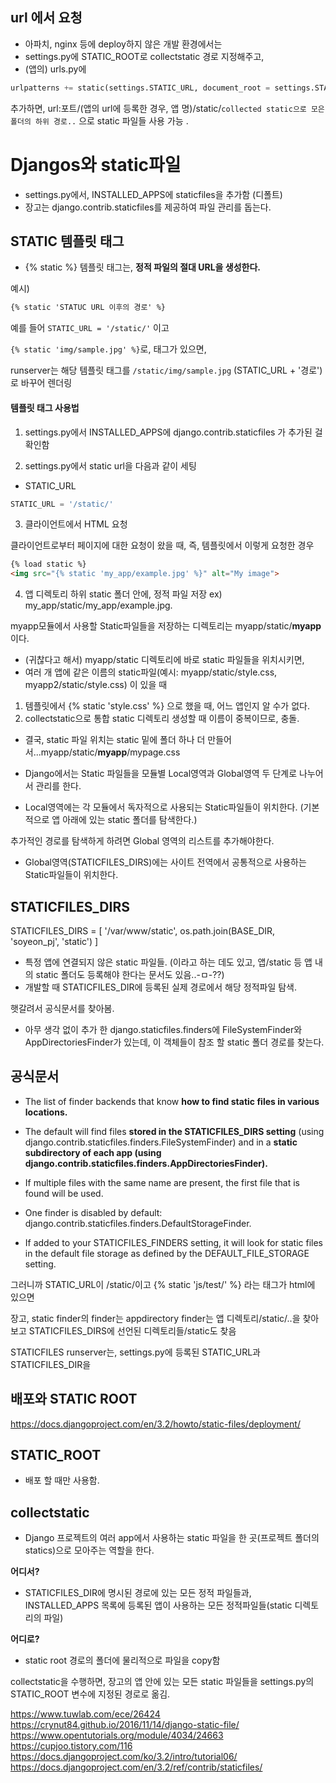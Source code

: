 
## url 에서 요청

- 아파치, nginx 등에 deploy하지 않은 개발 환경에서는
- settings.py에 STATIC_ROOT로 collectstatic 경로 지정해주고,
- (앱의) urls.py에
 
```python
urlpatterns += static(settings.STATIC_URL, document_root = settings.STATIC_ROOT)
```
추가하면, url:포트/(앱의 url에 등록한 경우, 앱 명)/static/```collected static으로 모은 폴더의 하위 경로..``` 으로 static 파일들 사용 가능 .

# Djangos와 static파일

- settings.py에서, INSTALLED_APPS에 staticfiles을 추가함 (디폴트)
- 장고는 django.contrib.staticfiles를 제공하여 파일 관리를 돕는다.

## STATIC 템플릿 태그

- {% static %} 템플릿 태그는, **정적 파일의 절대 URL을 생성한다.**

예시) 
```html
{% static 'STATUC URL 이후의 경로' %}
```

예를 들어 ```STATIC_URL = '/static/'``` 이고

```{% static 'img/sample.jpg' %}```로, 태그가 있으면, 

runserver는 해당 템플릿 태그를 ```/static/img/sample.jpg``` (STATIC_URL + '경로')로 바꾸어 렌더링





#### 템플릿 태그 사용법

1. settings.py에서 INSTALLED_APPS에   django.contrib.staticfiles 가 추가된 걸 확인함

2. settings.py에서 static url을 다음과 같이 세팅

- STATIC_URL 
```python
STATIC_URL = '/static/'
```


3. 클라이언트에서 HTML 요청

클라이언트로부터 페이지에 대한 요청이 왔을 때, 즉, 템플릿에서 이렇게 요청한 경우 

```html
{% load static %}
<img src="{% static 'my_app/example.jpg' %}" alt="My image">
```

4. 앱 디렉토리 하위 static 폴더 안에, 정적 파일 저장 
ex) my_app/static/my_app/example.jpg.

myapp모듈에서 사용할 Static파일들을 저장하는 디렉토리는 myapp/static/**myapp** 이다. 

- (귀찮다고 해서) myapp/static 디렉토리에 바로 static 파일들을 위치시키면, 
- 여러 개 앱에 같은 이름의 static파일(예시: myapp/static/style.css, myapp2/static/style.css) 이 있을 때 
1. 템플릿에서 {% static 'style.css' %} 으로 했을 때, 어느 앱인지 알 수가 없다. 
2. collectstatic으로 통합 static 디렉토리 생성할 때 이름이 중복이므로, 충돌. 


- 결국, static 파일 위치는 static 밑에 폴더 하나 더 만들어서...myapp/static/**myapp**/mypage.css

 
- Django에서는 Static 파일들을 모듈별 Local영역과 Global영역 두 단계로 나누어서 관리를 한다. 


- Local영역에는 각 모듈에서 독자적으로 사용되는 Static파일들이 위치한다. (기본적으로 앱 아래에 있는 static 폴더를 탐색한다.)

추가적인 경로를 탐색하게 하려면 Global 영역의 리스트를 추가해야한다.
- Global영역(STATICFILES_DIRS)에는 사이트 전역에서 공통적으로 사용하는 Static파일들이 위치한다.



## STATICFILES_DIRS

STATICFILES_DIRS = [
 '/var/www/static', 
 os.path.join(BASE_DIR, 'soyeon_pj', 'static')
]

- 특정 앱에 연결되지 않은 static 파일들.  (이라고 하는 데도 있고, 앱/static 등 앱 내의 static 폴더도 등록해야 한다는 문서도 있음..-ㅁ-??)
- 개발할 때 STATICFILES_DIR에 등록된 실제 경로에서 해당 정적파일 탐색. 

햇갈려서 공식문서를 찾아봄.

- 아무 생각 없이 추가 한 django.staticfiles.finders에 FileSystemFinder와 AppDirectoriesFinder가 있는데, 이 객체들이 참조 할 static 폴더 경로를 찾는다. 
 
## 공식문서

- The list of finder backends that know **how to find static files in various locations.**

- The default will find files **stored in the STATICFILES_DIRS setting** (using django.contrib.staticfiles.finders.FileSystemFinder) and in a **static subdirectory of each app (using django.contrib.staticfiles.finders.AppDirectoriesFinder).**
 
- If multiple files with the same name are present, the first file that is found will be used. 

- One finder is disabled by default: django.contrib.staticfiles.finders.DefaultStorageFinder. 

- If added to your STATICFILES_FINDERS setting, it will look for static files in the default file storage as defined by the DEFAULT_FILE_STORAGE setting.

그러니까 STATIC_URL이 /static/이고
{% static 'js/test/' %} 라는 태그가 html에 있으면

장고, static finder의 finder는 appdirectory finder는 앱 디렉토리/static/..을 찾아보고 STATICFILES_DIRS에 선언된 디렉토리들/static도  찾음

STATICFILES 
runserver는, settings.py에 등록된 STATIC_URL과 STATICFILES_DIR을 

## 배포와 STATIC ROOT 
https://docs.djangoproject.com/en/3.2/howto/static-files/deployment/

## STATIC_ROOT 
- 배포 할 때만 사용함. 


## collectstatic

- Django 프로젝트의 여러 app에서 사용하는 static 파일을 한 곳(프로젝트 폴더의 statics)으로 모아주는 역할을 한다.

**어디서?**
- STATICFILES_DIR에 명시된 경로에 있는 모든 정적 파일들과, INSTALLED_APPS 목록에 등록된 앱이 사용하는 모든 정적파일들(static 디렉토리의 파일)


**어디로?**
- static root 경로의 폴더에 물리적으로 파일을 copy함

collectstatic을 수행하면, 장고의 앱 안에 있는 모든 static 파일들을 settings.py의 STATIC_ROOT 변수에 지정된 경로로 옮김.

https://www.tuwlab.com/ece/26424
https://crynut84.github.io/2016/11/14/django-static-file/
https://www.opentutorials.org/module/4034/24663
https://cupjoo.tistory.com/116
https://docs.djangoproject.com/ko/3.2/intro/tutorial06/
https://docs.djangoproject.com/en/3.2/ref/contrib/staticfiles/
